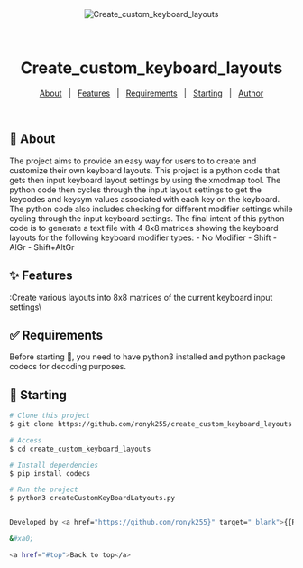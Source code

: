 <div align="center" id="top"> 
  <img src="./.github/app.gif" alt="Create_custom_keyboard_layouts" />

  &#xa0;

  <!-- <a href="https://create_custom_keyboard_layouts.netlify.app">Demo</a> -->
</div>

<h1 align="center">Create_custom_keyboard_layouts</h1>

<!-- Status -->

<!-- <h4 align="center"> 
	🚧  Create_custom_keyboard_layouts 🚀 Under construction...  🚧
</h4> 

<hr> -->

<p align="center">
  <a href="#dart-about">About</a> &#xa0; | &#xa0; 
  <a href="#sparkles-features">Features</a> &#xa0; | &#xa0;
  <a href="#white_check_mark-requirements">Requirements</a> &#xa0; | &#xa0;
  <a href="#checkered_flag-starting">Starting</a> &#xa0; | &#xa0;
  <a href="https://github.com/{{YOUR_GITHUB_USERNAME}}" target="_blank">Author</a>
</p>

<br>

## :dart: About ##

The project  aims to provide an easy way for users to to  create and customize their own keyboard layouts.
This project is a python code that gets then input keyboard layout settings by using the xmodmap tool. 
The python code then cycles through the input layout settings to get the keycodes and keysym values  associated with each key on the keyboard. 
The python code also includes checking for different modifier settings while cycling through the input keyboard settings.
The final intent of this python code is to generate a text file with 4 8x8 matrices showing the keyboard layouts for the following keyboard modifier types:
      - No Modifier
      - Shift
      - AlGr
      - Shift+AltGr

## :sparkles: Features ##

:Create various layouts into 8x8 matrices of the current keyboard input settings\


## :white_check_mark: Requirements ##

Before starting :checkered_flag:, you need to have python3 installed and python package codecs for decoding purposes.

## :checkered_flag: Starting ##

```bash
# Clone this project
$ git clone https://github.com/ronyk255/create_custom_keyboard_layouts

# Access
$ cd create_custom_keyboard_layouts

# Install dependencies
$ pip install codecs

# Run the project
$ python3 createCustomKeyBoardLatyouts.py


Developed by <a href="https://github.com/ronyk255}" target="_blank">{{Rony Kuriakose}}</a>

&#xa0;

<a href="#top">Back to top</a>
